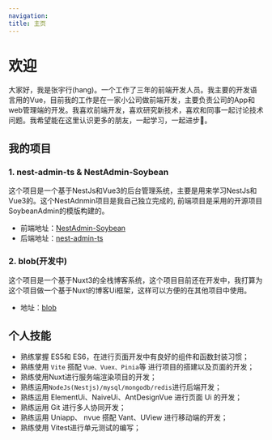 ```yaml
---
navigation:
title: 主页
---
```


# 欢迎

大家好，我是张宇行(hang)。一个工作了三年的前端开发人员。我主要的开发语言用的Vue，目前我的工作是在一家小公司做前端开发，主要负责公司的App和web管理端的开发。我喜欢前端开发，喜欢研究新技术，喜欢和同事一起讨论技术问题。我希望能在这里认识更多的朋友，一起学习，一起进步🫡。

## 我的项目

### 1. nest-admin-ts & NestAdmin-Soybean

这个项目是一个基于NestJs和Vue3的后台管理系统，主要是用来学习NestJs和Vue3的。这个NestAdnmin项目是我自己独立完成的, 前端项目是采用的开源项目SoybeanAdmin的模版构建的。

- 前端地址：[NestAdmin-Soybean](https://github.com/zyhnbyyds/NestAdmin-Soybean)
- 后端地址：[nest-admin-ts](https://github.com/zyhnbyyds/nest-admin-ts)

### 2. blob(开发中)

这个项目是一个基于Nuxt3的全栈博客系统，这个项目目前还在开发中，我打算为这个项目做一个基于Nuxt的博客Ui框架，这样可以方便的在其他项目中使用。
- 地址：[blob](https://github.com/zyhnbyyds/blob)


## 个人技能

- 熟练掌握 ES5和 ES6，在进行页面开发中有良好的组件和函数封装习惯；
- 熟练使用 `Vite` 搭配 `Vue、Vuex、Pinia`等 进行项目的搭建以及页面的开发；
- 熟练使用Nuxt进行服务端渲染项目的开发；
- 熟练运用`NodeJs(Nestjs)/mysql/mongodb/redis`进行后端开发；
- 熟练运用 ElementUi、NaiveUi、AntDesignVue 进行页面 Ui 的开发；
- 熟练运用 Git 进行多人协同开发；
- 熟练运用 Uniapp、 nvue 搭配 Vant、UView 进行移动端的开发；
- 熟练使用 Vitest进行单元测试的编写；
